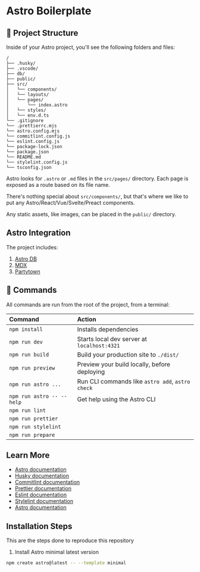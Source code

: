 # Astro Boilerplate

## 🚀 Project Structure

Inside of your Astro project, you'll see the following folders and files:

```text
/
├── .husky/
├── .vscode/
├── db/
├── public/
├── src/
│   └── components/
│   └── layouts/
│   └── pages/
│       └── index.astro
│   └── styles/
│   └── env.d.ts
└── .gitignore
└── .prettierrc.mjs
└── astro.config.mjs
└── commitlint.config.js
└── eslint.config.js
└── package-lock.json
└── package.json
└── README.md
└── stylelint.config.js
└── tsconfig.json
```

Astro looks for `.astro` or `.md` files in the `src/pages/` directory. Each page is exposed as a route based on its file name.

There's nothing special about `src/components/`, but that's where we like to put any Astro/React/Vue/Svelte/Preact components.

Any static assets, like images, can be placed in the `public/` directory.

## Astro Integration

The project includes:

1. [Astro DB](https://docs.astro.build/en/guides/integrations-guide/db/)
2. [MDX](https://docs.astro.build/en/guides/integrations-guide/mdx/)
3. [Partytown](https://docs.astro.build/en/guides/integrations-guide/partytown/)

## 🧞 Commands

All commands are run from the root of the project, from a terminal:

| Command                   | Action                                           |
| :------------------------ | :----------------------------------------------- |
| `npm install`             | Installs dependencies                            |
| `npm run dev`             | Starts local dev server at `localhost:4321`      |
| `npm run build`           | Build your production site to `./dist/`          |
| `npm run preview`         | Preview your build locally, before deploying     |
| `npm run astro ...`       | Run CLI commands like `astro add`, `astro check` |
| `npm run astro -- --help` | Get help using the Astro CLI                     |
| `npm run lint`            |
| `npm run prettier`        |
| `npm run stylelint`       |
| `npm run prepare`         |

## Learn More

- [Astro documentation](https://docs.astro.build)
- [Husky documentation](https://typicode.github.io/husky/)
- [Commitlint documentation](https://commitlint.js.org/)
- [Prettier documentation](https://prettier.io/)
- [Eslint documentation](https://eslint.org/)
- [Stylelint documentation](https://stylelint.io/)
- [Astro documentation](https://docs.astro.build)

## Installation Steps

This are the steps done to reproduce this repository

1. Install Astro minimal latest version

```sh
npm create astro@latest -- --template minimal
```
